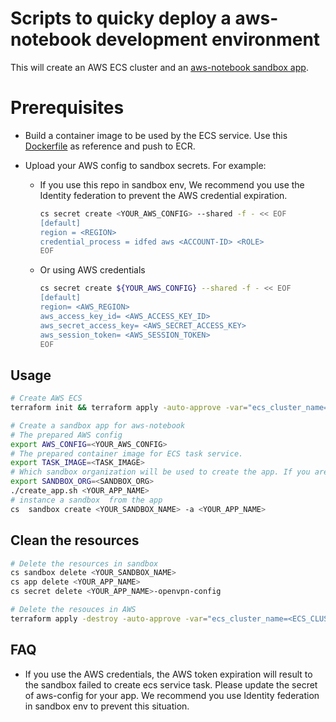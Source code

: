 # Scripts to quicky deploy a aws-notebook  development environment

This will create an AWS ECS cluster and an [aws-notebook sandbox app](https://github.com/crafting-demo/solutions/blob/master/apps/aws-notebook/app.yaml).

# Prerequisites

- Build a container image to be used by the ECS service. Use this [Dockerfile](https://github.com/crafting-demo/solutions/blob/master/apps/aws-notebook/image/Dockerfile) as reference and push to ECR.

- Upload your AWS config to sandbox secrets. For example:
  - If you use this repo in sandbox env, We recommend you use the Identity federation to prevent the AWS credential expiration.
    ```sh
    cs secret create <YOUR_AWS_CONFIG> --shared -f - << EOF
    [default]
    region = <REGION>
    credential_process = idfed aws <ACCOUNT-ID> <ROLE>
    EOF
    ```
  - Or using AWS credentials
    ```sh
    cs secret create ${YOUR_AWS_CONFIG} --shared -f - << EOF
    [default]
    region= <AWS_REGION>
    aws_access_key_id= <AWS_ACCESS_KEY_ID>
    aws_secret_access_key= <AWS_SECRET_ACCESS_KEY>
    aws_session_token= <AWS_SESSION_TOKEN>
    EOF
    ```

## Usage

```sh
# Create AWS ECS
terraform init && terraform apply -auto-approve -var="ecs_cluster_name=<ECS_CLUSTER_NAME>"  

# Create a sandbox app for aws-notebook
# The prepared AWS config
export AWS_CONFIG=<YOUR_AWS_CONFIG>
# The prepared container image for ECS task service.
export TASK_IMAGE=<TASK_IMAGE>
# Which sandbox organization will be used to create the app. If you are in sandbox env, the SANDBOX_ORG has been exported, you can ignore  exporting it again.
export SANDBOX_ORG=<SANDBOX_ORG>
./create_app.sh <YOUR_APP_NAME>
# instance a sandbox  from the app
cs  sandbox create <YOUR_SANDBOX_NAME> -a <YOUR_APP_NAME>
```

## Clean the resources
``` bash
# Delete the resources in sandbox
cs sandbox delete <YOUR_SANDBOX_NAME>
cs app delete <YOUR_APP_NAME>
cs secret delete <YOUR_APP_NAME>-openvpn-config

# Delete the resouces in AWS
terraform apply -destroy -auto-approve -var="ecs_cluster_name=<ECS_CLUSTER_NAME>"
```

## FAQ
* If you use the AWS credentials, the AWS token expiration will result to the sandbox failed to create ecs service task. Please update the secret of aws-config for your app. We recommend you use Identity federation  in sandbox env to prevent this situation.
